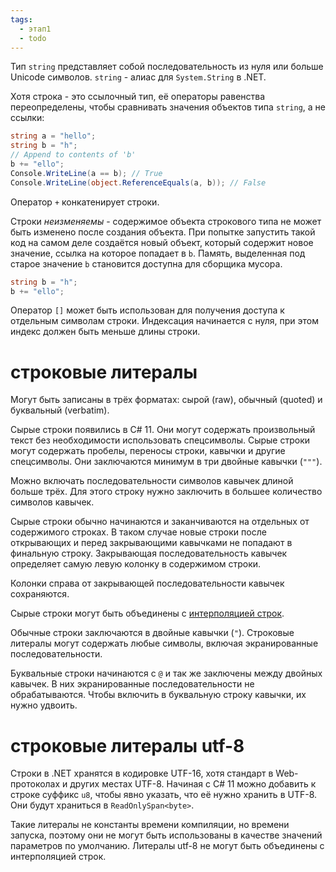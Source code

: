 ```yaml
---
tags:
  - этап1
  - todo
---
```

Тип `string` представляет собой последовательность из нуля или больше Unicode символов. `string` - алиас для `System.String` в .NET.

Хотя строка - это ссылочный тип, её операторы равенства переопределены, чтобы сравнивать значения объектов типа `string`, а не ссылки:

```cs
string a = "hello";
string b = "h";
// Append to contents of 'b'
b += "ello";
Console.WriteLine(a == b); // True
Console.WriteLine(object.ReferenceEquals(a, b)); // False
```

Оператор `+` конкатенирует строки.

Строки *неизменяемы* - содержимое объекта строкового типа не может быть изменено после создания объекта. При попытке запустить такой код на самом деле создаётся новый объект, который содержит новое значение, ссылка на которое попадает в `b`. Память, выделенная под старое значение `b` становится доступна для сборщика мусора.

```cs
string b = "h";
b += "ello";
```

Оператор `[]` может быть использован для получения доступа к отдельным символам строки. Индексация начинается с нуля, при этом индекс должен быть меньше длины строки.

# строковые литералы

Могут быть записаны в трёх форматах: сырой (raw), обычный (quoted) и буквальный (verbatim). 

Сырые строки появились в C# 11. Они могут содержать произвольный текст без необходимости использовать спецсимволы. Сырые строки могут содержать пробелы, переносы строки, кавычки и другие спецсимволы. Они заключаются минимум в три двойные кавычки (`"""`).

Можно включать последовательности символов кавычек длиной больше трёх. Для этого строку нужно заключить в большее количество символов кавычек.

Сырые строки обычно начинаются и заканчиваются на отдельных от содержимого строках. В таком случае новые строки после открывающих и перед закрывающими кавычками не попадают в финальную строку. Закрывающая последовательность кавычек определяет самую левую колонку в содержимом строки.

Колонки справа от закрывающей последовательности кавычек сохраняются.

Сырые строки могут быть объединены с [интерполяцией строк](Интерполяция%20строк.md).

Обычные строки заключаются в двойные кавычки (`"`). Строковые литералы могут содержать любые символы, включая экранированные последовательности.

Буквальные строки начинаются с `@` и так же заключены между двойных кавычек. В них экранированные последовательности не обрабатываются. Чтобы включить в буквальную строку кавычки, их нужно удвоить.

# строковые литералы utf-8

Строки в .NET хранятся в кодировке UTF-16, хотя стандарт в Web-протоколах и других местах UTF-8. Начиная с C# 11 можно добавить к строке суффикс `u8`, чтобы явно указать, что её нужно хранить в UTF-8. Они будут храниться в `ReadOnlySpan<byte>`.

Такие литералы не константы времени компиляции, но времени запуска, поэтому они не могут быть использованы в качестве значений параметров по умолчанию. Литералы utf-8 не могут быть объединены с интерполяцией строк.